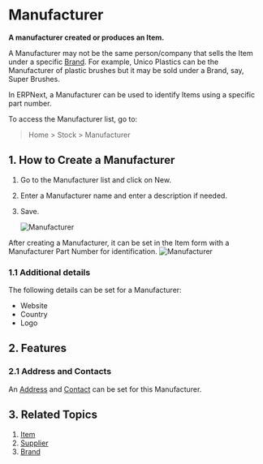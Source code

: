 <!-- add-breadcrumbs -->
# Manufacturer

**A manufacturer created or produces an Item.**

A Manufacturer may not be the same person/company that sells the Item under a specific [Brand](/docs/v12/user/manual/en/selling/brand). For example, Unico Plastics can be the Manufacturer of plastic brushes but it may be sold under a Brand, say, Super Brushes.

In ERPNext, a Manufacturer can be used to identify Items using a specific part number.

To access the Manufacturer list, go to:
> Home > Stock > Manufacturer

## 1. How to Create a Manufacturer
1. Go to the Manufacturer list and click on New.
1. Enter a Manufacturer name and enter a description if needed.
1. Save.

    ![Manufacturer](/docs/v12/assets/img/stock/manufacturer.png)

After creating a Manufacturer, it can be set in the Item form with a Manufacturer Part Number for identification.
![Manufacturer](/docs/v12/assets/img/stock/manufacturer-part.png)

### 1.1 Additional details
The following details can be set for a Manufacturer:

* Website
* Country
* Logo

## 2. Features
### 2.1 Address and Contacts

An [Address](/docs/v12/user/manual/en/CRM/address) and [Contact](/docs/v12/user/manual/en/CRM/contact) can be set for this Manufacturer.

## 3. Related Topics
1. [Item](/docs/v12/user/manual/en/stock/item)
1. [Supplier](/docs/v12/user/manual/en/buying/supplier)
1. [Brand](/docs/v12/user/manual/en/selling/brand)
